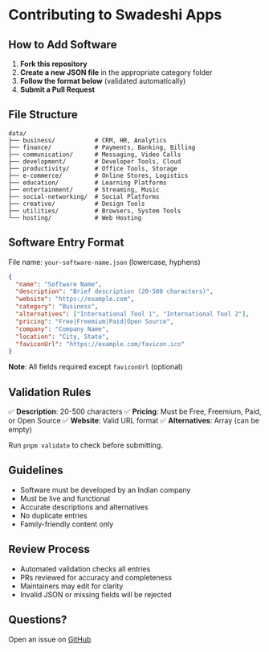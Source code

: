 # Contributing to Swadeshi Apps

## How to Add Software

1. **Fork this repository**
2. **Create a new JSON file** in the appropriate category folder
3. **Follow the format below** (validated automatically)
4. **Submit a Pull Request**

## File Structure

```
data/
├── business/           # CRM, HR, Analytics
├── finance/            # Payments, Banking, Billing
├── communication/      # Messaging, Video Calls
├── development/        # Developer Tools, Cloud
├── productivity/       # Office Tools, Storage
├── e-commerce/         # Online Stores, Logistics
├── education/          # Learning Platforms
├── entertainment/      # Streaming, Music
├── social-networking/  # Social Platforms
├── creative/           # Design Tools
├── utilities/          # Browsers, System Tools
└── hosting/            # Web Hosting
```

## Software Entry Format

File name: `your-software-name.json` (lowercase, hyphens)

```json
{
  "name": "Software Name",
  "description": "Brief description (20-500 characters)",
  "website": "https://example.com",
  "category": "Business",
  "alternatives": ["International Tool 1", "International Tool 2"],
  "pricing": "Free|Freemium|Paid|Open Source",
  "company": "Company Name",
  "location": "City, State",
  "faviconUrl": "https://example.com/favicon.ico"
}
```

**Note**: All fields required except `faviconUrl` (optional)

## Validation Rules

✅ **Description**: 20-500 characters
✅ **Pricing**: Must be Free, Freemium, Paid, or Open Source
✅ **Website**: Valid URL format
✅ **Alternatives**: Array (can be empty)

Run `pnpm validate` to check before submitting.

## Guidelines

- Software must be developed by an Indian company
- Must be live and functional
- Accurate descriptions and alternatives
- No duplicate entries
- Family-friendly content only

## Review Process

- Automated validation checks all entries
- PRs reviewed for accuracy and completeness
- Maintainers may edit for clarity
- Invalid JSON or missing fields will be rejected

## Questions?

Open an issue on [GitHub](https://github.com/ssv445/awesome-swadeshi-softwares/issues)
